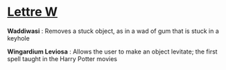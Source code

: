 # [Lettre W](/)

**Waddiwasi** : Removes a stuck object, as in a wad of gum that is stuck in a keyhole

**Wingardium Leviosa** : Allows the user to make an object levitate; the first spell taught in the Harry Potter movies

